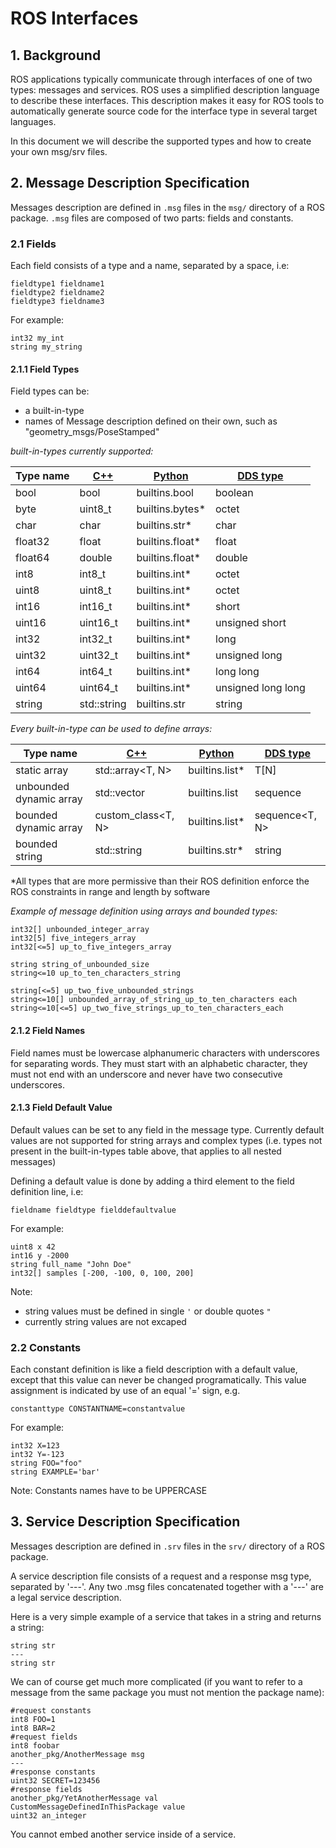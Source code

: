 # ROS Interfaces

## 1. Background

ROS applications typically communicate through interfaces of one of two types: messages and services.
ROS uses a simplified description language to describe these interfaces. This description makes it easy for ROS tools to automatically generate source code for the interface type in several target languages.

In this document we will describe the supported types and how to create your own msg/srv files.

## 2. Message Description Specification
Messages description are defined in `.msg` files in the `msg/` directory of a ROS package.
`.msg` files are composed of two parts: fields and constants.

### 2.1 Fields
Each field consists of a type and a name, separated by a space, i.e:
```
fieldtype1 fieldname1
fieldtype2 fieldname2
fieldtype3 fieldname3
```

For example:
```
int32 my_int
string my_string
```

#### 2.1.1 Field Types
Field types can be:
* a built-in-type
* names of Message description defined on their own, such as "geometry_msgs/PoseStamped"

_built-in-types currently supported:_

| Type name | [C++](http://design.ros2.org/articles/generated_interfaces_cpp.html)  | [Python](http://design.ros2.org/articles/generated_interfaces_python.html) | [DDS type](http://design.ros2.org/articles/mapping_dds_types.html)
| ------------- | ------------- | ----- | ---- |
| bool | bool | builtins.bool | boolean |
| byte | uint8_t | builtins.bytes* | octet |
| char | char | builtins.str* | char |
| float32 | float | builtins.float* | float |
| float64 | double | builtins.float* | double |
| int8 | int8_t | builtins.int* | octet |
| uint8 | uint8_t | builtins.int* | octet |
| int16 | int16_t | builtins.int* | short |
| uint16 | uint16_t | builtins.int* | unsigned short |
| int32 | int32_t  | builtins.int* | long |
| uint32 | uint32_t | builtins.int* | unsigned long |
| int64 | int64_t | builtins.int* | long long |
| uint64 | uint64_t  | builtins.int* | unsigned long long |
| string | std::string | builtins.str | string |


_Every built-in-type can be used to define arrays:_

| Type name | [C++](http://design.ros2.org/articles/generated_interfaces_cpp.html)  | [Python](http://design.ros2.org/articles/generated_interfaces_python.html) | [DDS type](http://design.ros2.org/articles/mapping_dds_types.html)
| ------------- | ------------- | ----- | ---- |
| static array | std::array<T, N> | builtins.list* | T[N] |
| unbounded dynamic array | std::vector | builtins.list | sequence |
| bounded dynamic array | custom_class<T, N> | builtins.list* | sequence<T, N> |
| bounded string | std::string | builtins.str* | string |



*All types that are more permissive than their ROS definition enforce the ROS constraints in range and length by software


_Example of message definition using arrays and bounded types:_
```
int32[] unbounded_integer_array
int32[5] five_integers_array
int32[<=5] up_to_five_integers_array

string string_of_unbounded_size
string<=10 up_to_ten_characters_string

string[<=5] up_two_five_unbounded_strings
string<=10[] unbounded_array_of_string_up_to_ten_characters each
string<=10[<=5] up_two_five_strings_up_to_ten_characters_each
```

#### 2.1.2 Field Names
Field names must be lowercase alphanumeric characters with underscores for separating words. They must start with an alphabetic character, they must not end with an underscore and never have two consecutive underscores.

#### 2.1.3 Field Default Value
Default values can be set to any field in the message type.
Currently default values are not supported for string arrays and complex types (i.e. types not present in the built-in-types table above, that applies to all nested messages)

Defining a default value is done by adding a third element to the field definition line, i.e:
```
fieldname fieldtype fielddefaultvalue
```

For example:
```
uint8 x 42
int16 y -2000
string full_name "John Doe"
int32[] samples [-200, -100, 0, 100, 200] 
```
Note:
- string values must be defined in single `'` or double quotes `"`
- currently string values are not excaped

### 2.2 Constants
Each constant definition is like a field description with a default value, except that this value can never be changed programatically. This value assignment is indicated by use of an equal '=' sign, e.g.
```
constanttype CONSTANTNAME=constantvalue
```
For example:
```
int32 X=123
int32 Y=-123
string FOO="foo"
string EXAMPLE='bar'
```

Note: Constants names have to be UPPERCASE


## 3. Service Description Specification
Messages description are defined in `.srv` files in the `srv/` directory of a ROS package.

A service description file consists of a request and a response msg type, separated by '---'. Any two .msg files concatenated together with a '---' are a legal service description.

Here is a very simple example of a service that takes in a string and returns a string:

```
string str
---
string str
```
We can of course get much more complicated (if you want to refer to a message from the same package you must not mention the package name):

```
#request constants
int8 FOO=1
int8 BAR=2
#request fields
int8 foobar
another_pkg/AnotherMessage msg
---
#response constants
uint32 SECRET=123456
#response fields
another_pkg/YetAnotherMessage val
CustomMessageDefinedInThisPackage value
uint32 an_integer
```
You cannot embed another service inside of a service.
